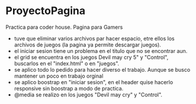 # ProyectoPagina
Practica para coder house. Pagina para Gamers

- tuve que eliminar varios archivos par hacer espacio, etre ellos los archivos de juegos (la pagina ya permite descargar juegos).
- el iniciar sesion tiene un problema en el titulo que no se encontrar aun.
- el grid se encuentra en los juegos Devil may cry 5" y "Control", buscarlos en el "index.html" o en "juegos".
- se aplico todo lo pedido para hacer diverso el trabajo. Aunque se busco mantener un poco en trabajo orginal
- se aplico boostrap en "iniciar sesion", en el header quise hacerlo responsive sin boostrap a modo de practica.
- @media se realizo en los juegos "Devil may cry" y "Control".
